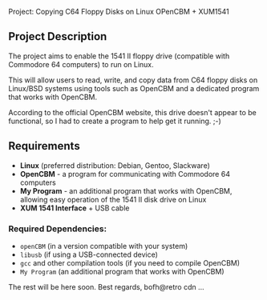 Project: Copying C64 Floppy Disks on Linux OPenCBM + XUM1541

## Project Description

The project aims to enable the 1541 II floppy drive (compatible with Commodore 64 computers) to run on Linux.

This will allow users to read, write, and copy data from C64 floppy disks on Linux/BSD systems using tools such as OpenCBM and a dedicated program that works with OpenCBM.

According to the official OpenCBM website, this drive doesn't appear to be functional, so I had to create a program to help get it running. ;-)

## Requirements

- **Linux** (preferred distribution: Debian, Gentoo, Slackware)
- **OpenCBM** - a program for communicating with Commodore 64 computers
- **My Program** - an additional program that works with OpenCBM, allowing easy operation of the 1541 II disk drive on Linux
- **XUM 1541 Interface** + USB cable

### Required Dependencies:

- `openCBM` (in a version compatible with your system)
- `libusb` (if using a USB-connected device)
- `gcc` and other compilation tools (if you need to compile OpenCBM)
- `My Program` (an additional program that works with OpenCBM)

The rest will be here soon. Best regards, bofh@retro cdn ...
